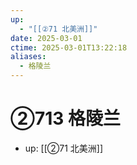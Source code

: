 ```yaml
---
up:
  - "[[②71 北美洲]]"
date: 2025-03-01
ctime: 2025-03-01T13:22:18
aliases:
  - 格陵兰
---
```


# ②713 格陵兰

- up: [[②71 北美洲]]

